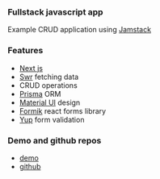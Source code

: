 ### Fullstack javascript app

Example CRUD application using [Jamstack](https://jamstack.org/)

### Features

- [Next js](https://nextjs.org/)
- [Swr](https://swr.vercel.app/) fetching data
- CRUD operations
- [Prisma](https://www.prisma.io/) ORM
- [Material UI](https://material-ui.com/) design
- [Formik](https://formik.org/) react forms library
- [Yup](https://github.com/jquense/yup) form validation

### Demo and github repos

- [demo](https://markoni-nextjs-prisma.vercel.app/)
- [github](https://github.com/markopredovic/nextjs-prisma)
